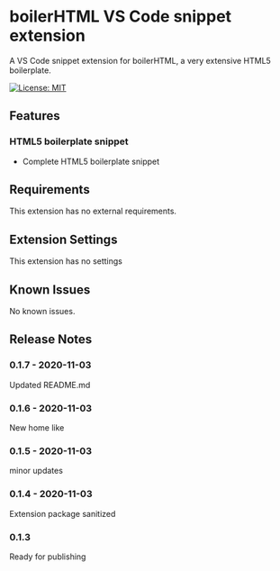 # boilerHTML VS Code snippet extension

A VS Code snippet extension for boilerHTML, a very extensive HTML5 boilerplate.

[![License: MIT](https://img.shields.io/badge/License-MIT-blue.svg)](https://opensource.org/licenses/MIT)

## Features

### HTML5 boilerplate snippet

* Complete HTML5 boilerplate snippet

## Requirements

This extension has no external requirements.

## Extension Settings

This extension has no settings

## Known Issues

No known issues.

## Release Notes

### 0.1.7 - 2020-11-03

Updated README.md

### 0.1.6 - 2020-11-03

New home like

### 0.1.5 - 2020-11-03

minor updates

### 0.1.4 - 2020-11-03

Extension package sanitized

### 0.1.3

Ready for publishing

